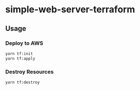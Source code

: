 # simple-web-server-terraform

## Usage

### Deploy to AWS
```sh
yarn tf:init
yarn tf:apply
```

### Destroy Resources
```sh
yarn tf:destroy
```
